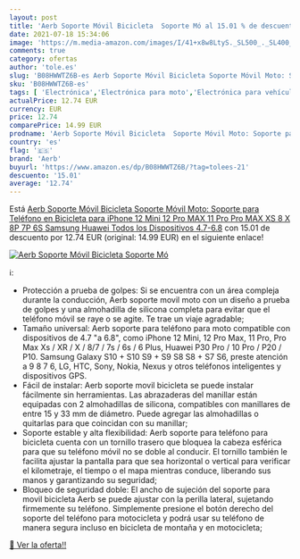 ```yaml
---
layout: post
title: 'Aerb Soporte Móvil Bicicleta  Soporte Mó al 15.01 % de descuento'
date: 2021-07-18 15:34:06
image: 'https://m.media-amazon.com/images/I/41+x8w8LtyS._SL500_._SL400_.jpg'
comments: true
category: ofertas
author: 'tole.es'
slug: 'B08HWWTZ6B-es Aerb Soporte Móvil Bicicleta Soporte Móvil Moto: Soporte...'
sku: 'B08HWWTZ6B-es'
tags: [ 'Electrónica','Electrónica para moto','Electrónica para vehículos','Soportes para moto','aerb','bicicleta', ]
actualPrice: 12.74 EUR
currency: EUR
price: 12.74
comparePrice: 14.99 EUR
prodname: 'Aerb Soporte Móvil Bicicleta  Soporte Móvil Moto: Soporte para Teléfono en Bicicleta para iPhone 12 Mini  12 Pro MAX  11 Pro  Pro MAX XS 8 X 8P 7P 6S  Samsung  Huawei  Todos los Dispositivos 4.7-6.8'
country: 'es'
flag: '🇪🇸'
brand: 'Aerb'
buyurl: 'https://www.amazon.es/dp/B08HWWTZ6B/?tag=tolees-21'
descuento: '15.01'
average: '12.74'
---
```


Está [Aerb Soporte Móvil Bicicleta  Soporte Móvil Moto: Soporte para Teléfono en Bicicleta para iPhone 12 Mini  12 Pro MAX  11 Pro  Pro MAX XS 8 X 8P 7P 6S  Samsung  Huawei  Todos los Dispositivos 4.7-6.8](https://www.amazon.es/dp/B08HWWTZ6B/?tag=tolees-21) con 15.01 de descuento por 12.74 EUR (original: 14.99 EUR) en el siguiente enlace!

[![Aerb Soporte Móvil Bicicleta  Soporte Mó](https://m.media-amazon.com/images/I/41+x8w8LtyS._SL500_._SL400_.jpg)](https://www.amazon.es/dp/B08HWWTZ6B/?tag=tolees-21)

ℹ️:

- Protección a prueba de golpes: Si se encuentra con un área compleja durante la conducción, Aerb soporte movil moto con un diseño a prueba de golpes y una almohadilla de silicona completa para evitar que el teléfono móvil se raye o se agite. Te trae un viaje agradable;
- Tamaño universal: Aerb soporte para teléfono para moto compatible con dispositivos de 4.7 "a 6.8", como iPhone 12 Mini, 12 Pro Max, 11 Pro, Pro Max Xs / XR / X / 8/7 / 7s / 6s / 6 Plus, Huawei P30 Pro / 10 Pro / P20 / P10. Samsung Galaxy S10 + S10 S9 + S9 S8 S8 + S7 S6, preste atención a 9 8 7 6, LG, HTC, Sony, Nokia, Nexus y otros teléfonos inteligentes y dispositivos GPS.
- Fácil de instalar: Aerb soporte movil bicicleta se puede instalar fácilmente sin herramientas. Las abrazaderas del manillar están equipadas con 2 almohadillas de silicona, compatibles con manillares de entre 15 y 33 mm de diámetro. Puede agregar las almohadillas o quitarlas para que coincidan con su manillar;
- Soporte estable y alta flexibilidad: Aerb soporte para teléfono para bicicleta cuenta con un tornillo trasero que bloquea la cabeza esférica para que su teléfono móvil no se doble al conducir. El tornillo también le facilita ajustar la pantalla para que sea horizontal o vertical para verificar el kilometraje, el tiempo o el mapa mientras conduce, liberando sus manos y garantizando su seguridad;
- Bloqueo de seguridad doble: El ancho de sujeción del soporte para movil bicicleta Aerb se puede ajustar con la perilla lateral, sujetando firmemente su teléfono. Simplemente presione el botón derecho del soporte del teléfono para motocicleta y podrá usar su teléfono de manera segura incluso en bicicleta de montaña y en motocicleta;

[🛒 Ver la oferta!!](https://www.amazon.es/dp/B08HWWTZ6B/?tag=tolees-21)
